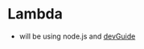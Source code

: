 # Lambda

- will be using node.js and [devGuide](https://docs.aws.amazon.com/lambda/latest/dg/nodejs-handler.html)
